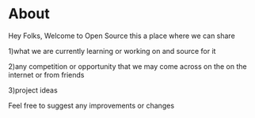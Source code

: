 # About


Hey Folks, Welcome to Open Source this a place where we can share


1)what we are currently learning or working on and source for it

2)any competition or opportunity that we may come across on the on the internet or from friends

3)project ideas

Feel free to suggest any improvements or changes
